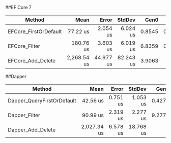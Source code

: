 ##EF Core 7

|                Method |        Mean |     Error |    StdDev |   Gen0 |   Gen1 | Allocated |
|---------------------- |------------:|----------:|----------:|-------:|-------:|----------:|
| EFCore_FirstOrDefault |    77.22 us |  2.054 us |  6.024 us | 0.8545 | 0.1221 |   8.54 KB |
|         EFCore_Filter |   180.76 us |  3.603 us |  6.019 us | 6.8359 | 0.2441 |  64.13 KB |
|     EFCore_Add_Delete | 2,268.54 us | 44.977 us | 82.243 us | 3.9063 |      - |     37 KB |

##Dapper

|                     Method |      Mean   |    Error |    StdDev |   Gen0 |   Gen1 | Allocated |
|--------------------------- |------------:|---------:|----------:|-------:|-------:|----------:|
| Dapper_QueryFirstOrDefault |    42.56 us | 0.751 us |  1.053 us | 0.4272 |      - |   3.98 KB |
|              Dapper_Filter |    90.99 us | 2.319 us |  2.277 us | 9.2773 | 1.2207 |  36.04 KB |
|          Dapper_Add_Delete | 2,027.34 us | 6.578 us | 18.768 us |      - |      - |  10.95 KB |

